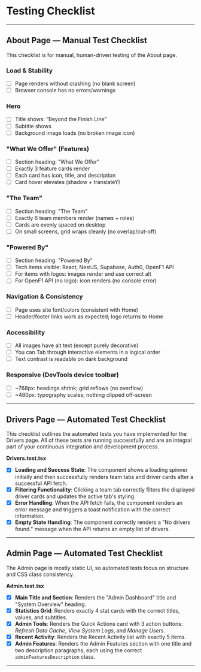 # Testing Checklist

---

## About Page — Manual Test Checklist
This checklist is for manual, human-driven testing of the About page.

### Load & Stability
- [ ] Page renders without crashing (no blank screen)  
- [ ] Browser console has no errors/warnings  

### Hero
- [ ] Title shows: “Beyond the Finish Line”  
- [ ] Subtitle shows  
- [ ] Background image loads (no broken image icon)  

### "What We Offer" (Features)
- [ ] Section heading: "What We Offer"  
- [ ] Exactly 3 feature cards render  
- [ ] Each card has icon, title, and description  
- [ ] Card hover elevates (shadow + translateY)  

### "The Team"
- [ ] Section heading: "The Team"  
- [ ] Exactly 6 team members render (names + roles)  
- [ ] Cards are evenly spaced on desktop  
- [ ] On small screens, grid wraps cleanly (no overlap/cut-off)  

### "Powered By"
- [ ] Section heading: "Powered By"  
- [ ] Tech items visible: React, NestJS, Supabase, Auth0, OpenF1 API  
- [ ] For items with logos: images render and use correct alt  
- [ ] For OpenF1 API (no logo): icon renders (no console error)  

### Navigation & Consistency
- [ ] Page uses site font/colors (consistent with Home)  
- [ ] Header/footer links work as expected; logo returns to Home  

### Accessibility
- [ ] All images have alt text (except purely decorative)  
- [ ] You can Tab through interactive elements in a logical order  
- [ ] Text contrast is readable on dark background  

### Responsive (DevTools device toolbar)
- [ ] ~768px: headings shrink; grid reflows (no overflow)  
- [ ] ~480px: typography scales; nothing clipped off-screen  

---

## Drivers Page — Automated Test Checklist
This checklist outlines the automated tests you have implemented for the Drivers page. All of these tests are running successfully and are an integral part of your continuous integration and development process.

**Drivers.test.tsx**
- [x] **Loading and Success State**: The component shows a loading spinner initially and then successfully renders team tabs and driver cards after a successful API fetch.  
- [x] **Filtering Functionality**: Clicking a team tab correctly filters the displayed driver cards and updates the active tab's styling.  
- [x] **Error Handling**: When the API fetch fails, the component renders an error message and triggers a toast notification with the correct information.  
- [x] **Empty State Handling**: The component correctly renders a "No drivers found." message when the API returns an empty list of drivers.  

---

## Admin Page — Automated Test Checklist
The Admin page is mostly static UI, so automated tests focus on structure and CSS class consistency.

**Admin.test.tsx**
- [x] **Main Title and Section**: Renders the "Admin Dashboard" title and "System Overview" heading.  
- [x] **Statistics Grid**: Renders exactly 4 stat cards with the correct titles, values, and subtitles.  
- [x] **Admin Tools**: Renders the Quick Actions card with 3 action buttons: *Refresh Data Cache*, *View System Logs*, and *Manage Users*.  
- [x] **Recent Activity**: Renders the Recent Activity list with exactly 5 items.  
- [x] **Admin Features**: Renders the Admin Features section with one title and two description paragraphs, each using the correct `adminFeaturesDescription` class.  

---
